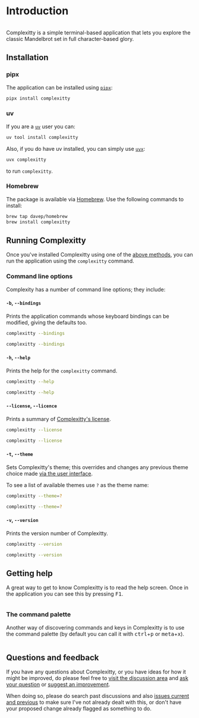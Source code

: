 # Introduction

```{.textual path="docs/screenshots/basic_app.py" title="Complexitty" lines=70 columns=200}
```

Complexitty is a simple terminal-based application that lets you explore the
classic Mandelbrot set in full character-based glory.

## Installation

### pipx

The application can be installed using [`pipx`](https://pypa.github.io/pipx/):

```sh
pipx install complexitty
```

### uv

If you are a [`uv`](https://docs.astral.sh/uv/) user you can:

```sh
uv tool install complexitty
```

Also, if you do have uv installed, you can simply use
[`uvx`](https://docs.astral.sh/uv/guides/tools/):

```sh
uvx complexitty
```

to run `complexitty`.

### Homebrew

The package is available via [Homebrew](https://brew.sh). Use the following
commands to install:

```sh
brew tap davep/homebrew
brew install complexitty
```

## Running Complexitty

Once you've installed Complexitty using one of the [above
methods](#installation), you can run the application using the `complexitty`
command.

### Command line options

Complexity has a number of command line options; they include:

#### `-b`, `--bindings`

Prints the application commands whose keyboard bindings can be modified,
giving the defaults too.

```sh
complexitty --bindings
```
```bash exec="on" result="text"
complexitty --bindings
```

#### `-h`, `--help`

Prints the help for the `complexitty` command.

```sh
complexitty --help
```
```bash exec="on" result="text"
complexitty --help
```

#### `--license`, `--licence`

Prints a summary of [Complexitty's license](license.md).

```sh
complexitty --license
```
```bash exec="on" result="text"
complexitty --license
```

#### `-t`, `--theme`

Sets Complexitty's theme; this overrides and changes any previous theme choice made
[via the user interface](configuration.md#theme).

To see a list of available themes use `?` as the theme name:

```sh
complexitty --theme=?
```
```bash exec="on" result="text"
complexitty --theme=?
```

#### `-v`, `--version`

Prints the version number of Complexitty.

```sh
complexitty --version
```
```bash exec="on" result="text"
complexitty --version
```

## Getting help

A great way to get to know Complexitty is to read the help screen. Once in
the application you can see this by pressing <kbd>F1</kbd>.

```{.textual path="docs/screenshots/basic_app.py" title="The Complexitty Help Screen" press="f1" lines=50 columns=120}
```

### The command palette

Another way of discovering commands and keys in Complexitty is to use the
command palette (by default you can call it with
<kbd>ctrl</kbd>+<kbd>p</kbd> or <kbd>meta</kbd>+<kbd>x</kbd>).

```{.textual path="docs/screenshots/basic_app.py" title="The Complexitty Command Palette" press="ctrl+p" lines=50 columns=120}
```

## Questions and feedback

If you have any questions about Complexitty, or you have ideas for how it might be
improved, do please feel free to [visit the discussion
area](https://github.com/davep/complexitty/discussions) and [ask your
question](https://github.com/davep/complexitty/discussions/categories/q-a) or
[suggest an
improvement](https://github.com/davep/complexitty/discussions/categories/ideas).

When doing so, please do search past discussions and also [issues current
and previous](https://github.com/davep/complexitty/issues) to make sure I've not
already dealt with this, or don't have your proposed change already flagged
as something to do.

[//]: # (index.md ends here)
